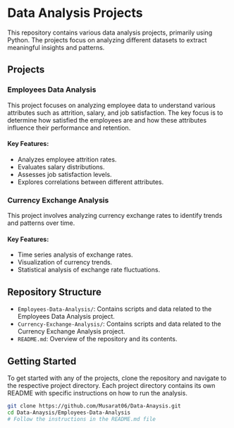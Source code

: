 # Data Analysis Projects

This repository contains various data analysis projects, primarily using Python. The projects focus on analyzing different datasets to extract meaningful insights and patterns.

## Projects

### Employees Data Analysis
This project focuses on analyzing employee data to understand various attributes such as attrition, salary, and job satisfaction. The key focus is to determine how satisfied the employees are and how these attributes influence their performance and retention.

#### Key Features:
- Analyzes employee attrition rates.
- Evaluates salary distributions.
- Assesses job satisfaction levels.
- Explores correlations between different attributes.

### Currency Exchange Analysis
This project involves analyzing currency exchange rates to identify trends and patterns over time. 

#### Key Features:
- Time series analysis of exchange rates.
- Visualization of currency trends.
- Statistical analysis of exchange rate fluctuations.

## Repository Structure
- `Employees-Data-Analysis/`: Contains scripts and data related to the Employees Data Analysis project.
- `Currency-Exchange-Analysis/`: Contains scripts and data related to the Currency Exchange Analysis project.
- `README.md`: Overview of the repository and its contents.

## Getting Started
To get started with any of the projects, clone the repository and navigate to the respective project directory. Each project directory contains its own README with specific instructions on how to run the analysis.

```sh
git clone https://github.com/Musarat06/Data-Anaysis.git
cd Data-Anaysis/Employees-Data-Analysis
# Follow the instructions in the README.md file
